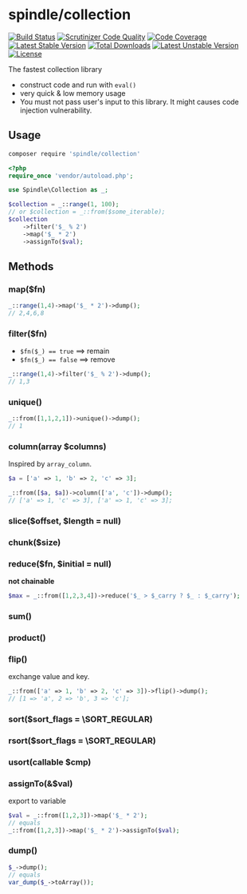 spindle/collection
===================

[![Build Status](https://travis-ci.org/spindle/spindle-collection.svg?branch=master)](https://travis-ci.org/spindle/spindle-collection)
[![Scrutinizer Code Quality](https://scrutinizer-ci.com/g/spindle/spindle-collection/badges/quality-score.png?b=master)](https://scrutinizer-ci.com/g/spindle/spindle-collection/?branch=master)
[![Code Coverage](https://scrutinizer-ci.com/g/spindle/spindle-collection/badges/coverage.png?b=master)](https://scrutinizer-ci.com/g/spindle/spindle-collection/?branch=master)
[![Latest Stable Version](https://poser.pugx.org/spindle/collection/v/stable.png)](https://packagist.org/packages/spindle/collection)
[![Total Downloads](https://poser.pugx.org/spindle/collection/downloads.png)](https://packagist.org/packages/spindle/collection)
[![Latest Unstable Version](https://poser.pugx.org/spindle/collection/v/unstable.png)](https://packagist.org/packages/spindle/collection)
[![License](https://poser.pugx.org/spindle/collection/license.png)](https://packagist.org/packages/spindle/collection)

The fastest collection library

- construct code and run with `eval()`
- very quick & low memory usage
- You must not pass user's input to this library. It might causes code injection vulnerability.

## Usage

```bash
composer require 'spindle/collection'
```

```php
<?php
require_once 'vendor/autoload.php';

use Spindle\Collection as _;

$collection = _::range(1, 100);
// or $collection = _::from($some_iterable); 
$collection
    ->filter('$_ % 2')
    ->map('$_ * 2')
    ->assignTo($val);
```

## Methods

### map($fn)

```php
_::range(1,4)->map('$_ * 2')->dump();
// 2,4,6,8
```

### filter($fn)

- `$fn($_) == true` ==> remain
- `$fn($_) == false` ==> remove

```php
_::range(1,4)->filter('$_ % 2')->dump();
// 1,3
```

### unique()

```php
_::from([1,1,2,1])->unique()->dump();
// 1
```

### column(array $columns)

Inspired by `array_column`.

```php
$a = ['a' => 1, 'b' => 2, 'c' => 3];

_::from([$a, $a])->column(['a', 'c'])->dump();
// ['a' => 1, 'c' => 3], ['a' => 1, 'c' => 3];
```

### slice($offset, $length = null)

### chunk($size)

### reduce($fn, $initial = null)

**not chainable**

```php
$max = _::from([1,2,3,4])->reduce('$_ > $_carry ? $_ : $_carry');
```

### sum()

### product()

### flip()

exchange value and key.

```php
_::from(['a' => 1, 'b' => 2, 'c' => 3])->flip()->dump();
// [1 => 'a', 2 => 'b', 3 => 'c'];
```

### sort($sort_flags = \SORT_REGULAR)

### rsort($sort_flags = \SORT_REGULAR)

### usort(callable $cmp)

### assignTo(&$val)

export to variable

```php
$val = _::from([1,2,3])->map('$_ * 2');
// equals
_::from([1,2,3])->map('$_ * 2')->assignTo($val);
```

### dump()

```php
$_->dump();
// equals
var_dump($_->toArray());
```
